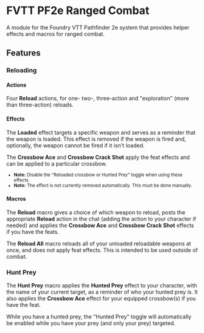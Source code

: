 # FVTT PF2e Ranged Combat
A module for the Foundry VTT Pathfinder 2e system that provides helper effects and macros for ranged combat.

## Features

### Reloading
#### Actions
Four <b>Reload</b> actions, for one- two-, three-action and "exploration" (more than three-action) reloads.

#### Effects
The <b>Loaded</b> effect targets a specific weapon and serves as a reminder that the weapon is loaded. This effect is removed if the weapon is fired and, optionally, the weapon cannot be fired if it isn't loaded.

The <b>Crossbow Ace</b> and <b>Crossbow Crack Shot</b> apply the feat effects and can be applied to a particular crossbow.
<small>
- <b>Note:</b> Disable the "Reloaded crossbow or Hunted Prey" toggle when using these effects.
- <b>Note:</b> The effect is not currently removed automatically. This must be done manually.
</small>

#### Macros
The <b>Reload</b> macro gives a choice of which weapon to reload, posts the appropriate <b>Reload</b> action in the chat (adding the action to your character if needed) and applies the <b>Crossbow Ace</b> and <b>Crossbow Crack Shot</b> effects if you have the feats.

The <b>Reload All</b> macro reloads all of your unloaded reloadable weapons at once, and does not apply feat effects. This is intended to be used outside of combat.

### Hunt Prey
The <b>Hunt Prey</b> macro applies the <b>Hunted Prey</b> effect to your character, with the name of your current target, as a reminder of who your hunted prey is. It also applies the <b>Crossbow Ace</b> effect for your equipped crossbow(s) if you have the feat.

While you have a hunted prey, the "Hunted Prey" toggle will automatically be enabled while you have your prey (and only your prey) targeted.
